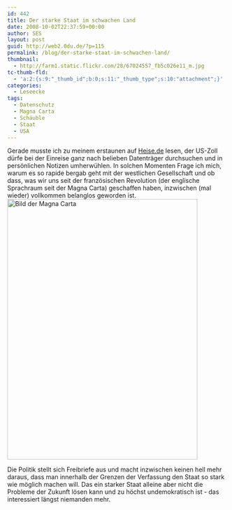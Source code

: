 ```yaml
---
id: 442
title: Der starke Staat im schwachen Land
date: 2008-10-02T22:37:59+00:00
author: SES
layout: post
guid: http://web2.0du.de/?p=115
permalink: /blog/der-starke-staat-im-schwachen-land/
thumbnail:
  - http://farm1.static.flickr.com/28/67024557_fb5c026e11_m.jpg
tc-thumb-fld:
  - 'a:2:{s:9:"_thumb_id";b:0;s:11:"_thumb_type";s:10:"attachment";}'
categories:
  - Leseecke
tags:
  - Datenschutz
  - Magna Carta
  - Schäuble
  - Staat
  - USA
---
```

Gerade musste ich zu meinem erstaunen auf [Heise.de](http://www.heise.de/newsticker/Bestaetigt-US-Zoll-darf-Laptops-durchsuchen--/meldung/113690 "Heise.de") lesen, der US-Zoll dürfe bei der Einreise ganz nach belieben Datenträger durchsuchen und in persönlichen Notizen umherwühlen. In solchen Momenten Frage ich mich, warum es so rapide bergab geht mit der westlichen Gesellschaft und ob dass, was wir uns seit der französischen Revolution (der englische Sprachraum seit der Magna Carta) geschaffen haben, inzwischen (mal wieder) vollkommen belanglos geworden ist.
<img loading="lazy" src="http://www.rocket-turtle.de/images/uploads/sonstiges/magna_carta.png" alt="Bild der Magna Carta" width="435" height="595" />

Die Politik stellt sich Freibriefe aus und macht inzwischen keinen hell mehr daraus, dass man innerhalb der Grenzen der Verfassung den Staat so stark wie möglich machen will. Das ein starker Staat alleine aber nicht die Probleme der Zukunft lösen kann und zu höchst undemokratisch ist - das interessiert längst niemanden mehr.
